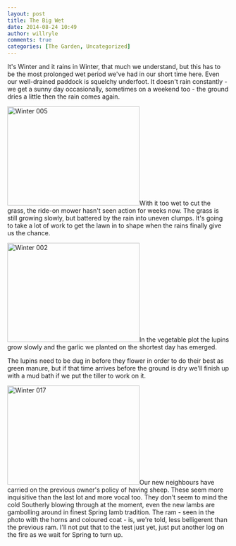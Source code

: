 ```yaml
---
layout: post
title: The Big Wet
date: 2014-08-24 10:49
author: willryle
comments: true
categories: [The Garden, Uncategorized]
---
```

<p>It's Winter and it rains in Winter, that much we understand, but this has to be the most prolonged wet period we've had in our short time here. Even our well-drained paddock is squelchy underfoot. It doesn't rain constantly - we get a sunny day occasionally, sometimes on a weekend too - the ground dries a little then the rain comes again.</p><p><!--more--></p><p><a href="https://willryle.files.wordpress.com/2014/08/winter-005.jpg" target="_blank"><img class="alignleft wp-image-1965 size-medium" src="http://willryle.files.wordpress.com/2014/08/winter-005.jpg?w=300" alt="Winter 005" width="300" height="225" /></a>With it too wet to cut the grass, the ride-on mower hasn't seen action for weeks now. The grass is still growing slowly, but battered by the rain into uneven clumps. It's going to take a lot of work to get the lawn in to shape when the rains finally give us the chance.</p><p><a href="https://willryle.files.wordpress.com/2014/08/winter-002.jpg" target="_blank"><img class="alignleft wp-image-1966 size-medium" src="http://willryle.files.wordpress.com/2014/08/winter-002.jpg?w=300" alt="Winter 002" width="300" height="225" /></a>In the vegetable plot the lupins grow slowly and the garlic we planted on the shortest day has emerged.</p><p>The lupins need to be dug in before they flower in order to do their best as green manure, but if that time arrives before the ground is dry we'll finish up with a mud bath if we put the tiller to work on it.</p><p><a href="https://willryle.files.wordpress.com/2014/08/winter-017.jpg" target="_blank"><img class="alignleft wp-image-1967 size-medium" src="http://willryle.files.wordpress.com/2014/08/winter-017.jpg?w=300" alt="Winter 017" width="300" height="225" /></a>Our new neighbours have carried on the previous owner's policy of having sheep. These seem more inquisitive than the last lot and more vocal too. They don't seem to mind the cold Southerly blowing through at the moment, even the new lambs are gambolling around in finest Spring lamb tradition. The ram - seen in the photo with the horns and coloured coat - is, we're told, less belligerent than the previous ram. I'll not put that to the test just yet, just put another log on the fire as we wait for Spring to turn up.</p><p> </p>
